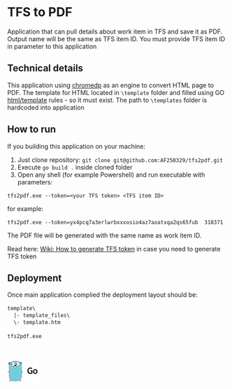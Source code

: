 # TFS to PDF

Application that can pull details about work item in TFS and save it as PDF. 
Output name will be the same as TFS item ID. 
You must provide TFS item ID in parameter to this application


## Technical details

This application using [chromedp](https://github.com/chromedp/chromedp) as an engine to convert HTML page to PDF. The template for HTML located in `\template` folder and filled using GO [html/template](https://pkg.go.dev/html/template) rules - so it must exist. The path to `\templates` folder is hardcoded into application

## How to run

If you building this application on your machine:

1. Just clone repository: `git clone git@github.com:AF250329/tfs2pdf.git`
2. Execute `go build .` inside cloned folder
3. Open any shell (for example Powershell) and run executable with parameters:

```pwsh
tfs2pdf.exe --token=<your TFS token> <TFS item ID>
```

for example:

```pwsh
tfs2pdf.exe --token=yx4pcq7a3erlwrbxxxosio4az7aoatxqa2qs65fub  318371
```

The PDF file will be generated with the same name as work item ID.

Read here: [Wiki: How to generate TFS token](https://github.com/AF250329/tfs2pdf/wiki/How-to-create-TFS-access-token) in case you need to generate TFS token

## Deployment

Once main application complied the deployment layout should be:

```
template\
  |- template_files\
  \- template.htm

tfs2pdf.exe
```
<br /><br />
![go logo](./.github/go.logo.small.png)
